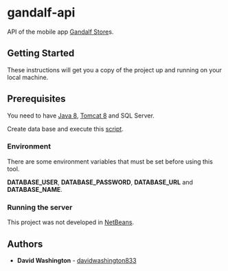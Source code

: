 # gandalf-api

API of the mobile app [Gandalf Store](https://github.com/DavidWashington833/gandalf-app)s.

## Getting Started

These instructions will get you a copy of the project up and running on your local machine.

## Prerequisites


You need to have [Java 8](http://www.oracle.com/technetwork/pt/java/javase/downloads/jdk8-downloads-2133151.html), [Tomcat 8](https://tomcat.apache.org/download-80.cgi) and SQL Server.

Create data base and execute this [script](script.sql).

### Environment

There are some environment variables that must be set before using this tool.

**DATABASE_USER**, **DATABASE_PASSWORD**, **DATABASE_URL** and **DATABASE_NAME**.

### Running the server

This project was not developed in [NetBeans](https://netbeans.org/downloads/).

## Authors

* **David Washington** - [davidwashington833](https://github.com/DavidWashington833)
